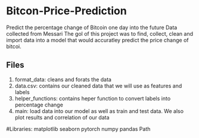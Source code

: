# Bitcon-Price-Prediction
Predict the percentage change of Bitcoin one day into the future
Data collected from Messari
The gol of this project was to find, collect, clean and import data into a 
model that would accuratley predict the price change of bitcoi. 

## Files
1. format_data: cleans and forats the data 
2. data.csv: contains our cleaned data that we will use as features and labels
3. helper_functions: contains heper function to convert labels into percentage change
4. main: load data into our model as well as train and test data. We also plot results and correlation of our data

#Libraries:
matplotlib
seaborn
pytorch
numpy
pandas
Path
